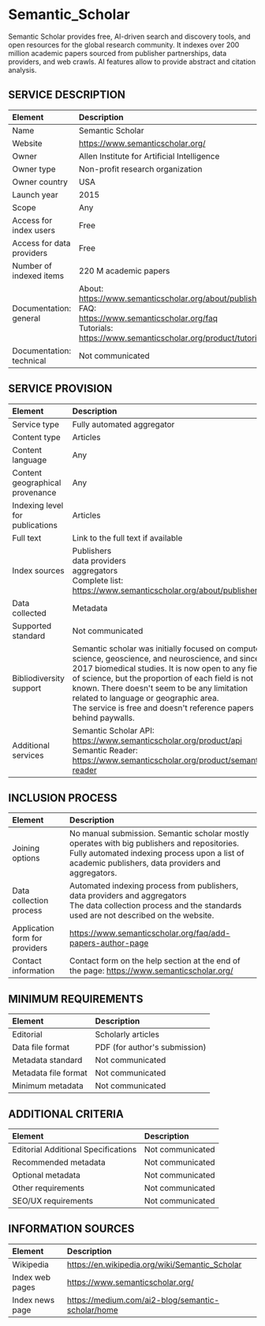 # Semantic_Scholar

Semantic Scholar provides free, AI-driven search and discovery tools, and open resources for the global research community. It indexes over 200 million academic papers sourced from publisher partnerships, data providers, and web crawls. AI features allow to provide abstract and citation analysis.


## SERVICE DESCRIPTION

| Element | Description |
| :- | :- |
| Name | Semantic Scholar |
| Website | https://www.semanticscholar.org/ |
| Owner | Allen Institute for Artificial Intelligence |
| Owner type | Non-profit research organization |
| Owner country | USA |
| Launch year | 2015 |
| Scope | Any |
| Access for index users | Free |
| Access for data providers | Free |
| Number of indexed items | 220 M academic papers  |
| Documentation: general | About:<br>https://www.semanticscholar.org/about/publishers <br>FAQ: <br>https://www.semanticscholar.org/faq <br>Tutorials:<br>https://www.semanticscholar.org/product/tutorials  |
| Documentation: technical | Not communicated |

## SERVICE PROVISION

| Element | Description |
| :- | :- |
| Service type | Fully automated aggregator  |
| Content type | Articles |
| Content language | Any |
| Content geographical provenance | Any |
| Indexing level for publications | Articles |
| Full text | Link to the full text if available |
| Index sources | Publishers<br>data providers<br>aggregators<br>Complete list: <br>https://www.semanticscholar.org/about/publishers |
| Data collected | Metadata |
| Supported standard | Not communicated |
| Bibliodiversity support | Semantic scholar was initially focused on computer science, geoscience, and neuroscience, and since 2017 biomedical studies. It is now open to any field of science, but the proportion of each field is not known. There doesn't seem to be any limitation related to language or geographic area.<br>The service is free and doesn't reference papers behind paywalls. |
| Additional services | Semantic Scholar API:<br>https://www.semanticscholar.org/product/api<br>Semantic Reader:<br>https://www.semanticscholar.org/product/semantic-reader |

## INCLUSION PROCESS

| Element | Description |
| :- | :- |
| Joining options | No manual submission. Semantic scholar mostly operates with big publishers and repositories. <br>Fully automated indexing process upon a list of academic publishers, data providers and aggregators. |
| Data collection process | Automated indexing process from publishers, data providers and aggregators<br>The data collection process and the standards used are not described on the website. |
| Application form for providers | https://www.semanticscholar.org/faq/add-papers-author-page |
| Contact information | Contact form on the help section at the end of the page: https://www.semanticscholar.org/  |

## MINIMUM REQUIREMENTS

| Element | Description |
| :- | :- |
| Editorial | Scholarly articles |
| Data file format | PDF (for author's submission) |
| Metadata standard | Not communicated |
| Metadata file format | Not communicated |
| Minimum metadata | Not communicated |

## ADDITIONAL CRITERIA

| Element | Description |
| :- | :- |
| Editorial Additional Specifications | Not communicated |
| Recommended metadata | Not communicated |
| Optional metadata | Not communicated |
| Other requirements | Not communicated |
| SEO/UX requirements | Not communicated |

## INFORMATION SOURCES

| Element | Description |
| :- | :- |
| Wikipedia | https://en.wikipedia.org/wiki/Semantic_Scholar |
| Index web pages | https://www.semanticscholar.org/ |
| Index news page | https://medium.com/ai2-blog/semantic-scholar/home |